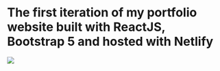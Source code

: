 
# The first iteration of my portfolio website built with ReactJS, Bootstrap 5 and hosted with Netlify

<img src="https://master--lotusbiswas.netlify.app/images/PortfolioWebiste.png">
